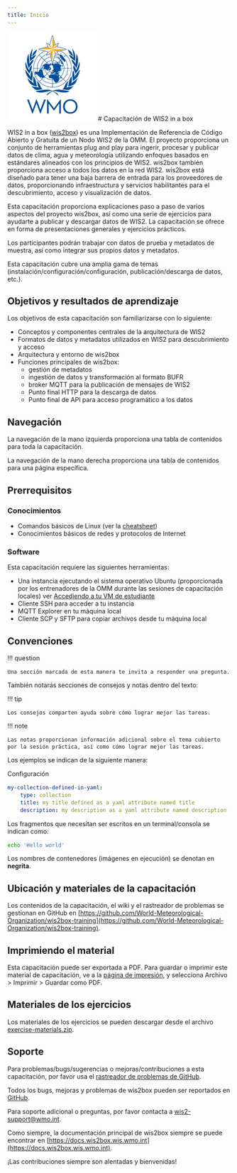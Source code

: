 ```yaml
---
title: Inicio
---
```


<img alt="Logo de la OMM" src="/assets/img/wmo-logo.png" width="200">
# Capacitación de WIS2 in a box

WIS2 in a box ([wis2box](https://docs.wis2box.wis.wmo.int)) es una Implementación de Referencia de Código Abierto y Gratuita de un Nodo WIS2 de la OMM. El proyecto proporciona un conjunto de herramientas plug and play para ingerir, procesar y publicar datos de clima, agua y meteorología utilizando enfoques basados en estándares alineados con los principios de WIS2. wis2box también proporciona acceso a todos los datos en la red WIS2. wis2box está diseñado para tener una baja barrera de entrada para los proveedores de datos, proporcionando infraestructura y servicios habilitantes para el descubrimiento, acceso y visualización de datos.

Esta capacitación proporciona explicaciones paso a paso de varios aspectos del proyecto wis2box, así como una serie de ejercicios para ayudarte a publicar y descargar datos de WIS2. La capacitación se ofrece en forma de presentaciones generales y ejercicios prácticos.

Los participantes podrán trabajar con datos de prueba y metadatos de muestra, así como integrar sus propios datos y metadatos.

Esta capacitación cubre una amplia gama de temas (instalación/configuración/configuración, publicación/descarga de datos, etc.).

## Objetivos y resultados de aprendizaje

Los objetivos de esta capacitación son familiarizarse con lo siguiente:

- Conceptos y componentes centrales de la arquitectura de WIS2
- Formatos de datos y metadatos utilizados en WIS2 para descubrimiento y acceso
- Arquitectura y entorno de wis2box
- Funciones principales de wis2box:
    - gestión de metadatos
    - ingestión de datos y transformación al formato BUFR
    - broker MQTT para la publicación de mensajes de WIS2
    - Punto final HTTP para la descarga de datos
    - Punto final de API para acceso programático a los datos

## Navegación

La navegación de la mano izquierda proporciona una tabla de contenidos para toda la capacitación.

La navegación de la mano derecha proporciona una tabla de contenidos para una página específica.

## Prerrequisitos

### Conocimientos

- Comandos básicos de Linux (ver la [cheatsheet](./cheatsheets/linux.md))
- Conocimientos básicos de redes y protocolos de Internet

### Software

Esta capacitación requiere las siguientes herramientas:

- Una instancia ejecutando el sistema operativo Ubuntu (proporcionada por los entrenadores de la OMM durante las sesiones de capacitación locales) ver [Accediendo a tu VM de estudiante](./practical-sessions/accessing-your-student-vm.md#introduction)
- Cliente SSH para acceder a tu instancia
- MQTT Explorer en tu máquina local
- Cliente SCP y SFTP para copiar archivos desde tu máquina local

## Convenciones

!!! question

    Una sección marcada de esta manera te invita a responder una pregunta.

También notarás secciones de consejos y notas dentro del texto:

!!! tip

    Los consejos comparten ayuda sobre cómo lograr mejor las tareas.

!!! note

    Las notas proporcionan información adicional sobre el tema cubierto por la sesión práctica, así como cómo lograr mejor las tareas.

Los ejemplos se indican de la siguiente manera:

Configuración
``` {.yaml linenums="1"}
my-collection-defined-in-yaml:
    type: collection
    title: my title defined as a yaml attribute named title
    description: my description as a yaml attribute named description
```

Los fragmentos que necesitan ser escritos en un terminal/consola se indican como:

```bash
echo 'Hello world'
```

Los nombres de contenedores (imágenes en ejecución) se denotan en **negrita**.

## Ubicación y materiales de la capacitación

Los contenidos de la capacitación, el wiki y el rastreador de problemas se gestionan en GitHub en [https://github.com/World-Meteorological-Organization/wis2box-training](https://github.com/World-Meteorological-Organization/wis2box-training).

## Imprimiendo el material

Esta capacitación puede ser exportada a PDF. Para guardar o imprimir este material de capacitación, ve a la [página de impresión](./print_page/), y selecciona
Archivo > Imprimir > Guardar como PDF.

## Materiales de los ejercicios

Los materiales de los ejercicios se pueden descargar desde el archivo [exercise-materials.zip](/exercise-materials.zip).

## Soporte

Para problemas/bugs/sugerencias o mejoras/contribuciones a esta capacitación, por favor usa el [rastreador de problemas de GitHub](https://github.com/World-Meteorological-Organization/wis2box-training/issues).

Todos los bugs, mejoras y problemas de wis2box pueden ser reportados en [GitHub](https://github.com/World-Meteorological-Organization/wis2box/issues).

Para soporte adicional o preguntas, por favor contacta a wis2-support@wmo.int.

Como siempre, la documentación principal de wis2box siempre se puede encontrar en [https://docs.wis2box.wis.wmo.int](https://docs.wis2box.wis.wmo.int).

¡Las contribuciones siempre son alentadas y bienvenidas!